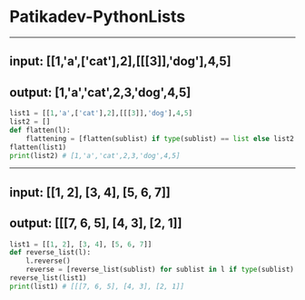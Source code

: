 # Patikadev-PythonLists

***

## input: [[1,'a',['cat'],2],[[[3]],'dog'],4,5]
## output: [1,'a','cat',2,3,'dog',4,5]

```python
list1 = [[1,'a',['cat'],2],[[[3]],'dog'],4,5]
list2 = []
def flatten(l):
    flattening = [flatten(sublist) if type(sublist) == list else list2.append(sublist) for sublist in l]
flatten(list1)
print(list2) # [1,'a','cat',2,3,'dog',4,5]
```

***

## input: [[1, 2], [3, 4], [5, 6, 7]]
## output: [[[7, 6, 5], [4, 3], [2, 1]]

```python
list1 = [[1, 2], [3, 4], [5, 6, 7]]
def reverse_list(l):
    l.reverse()
    reverse = [reverse_list(sublist) for sublist in l if type(sublist) == list]
reverse_list(list1)
print(list1) # [[[7, 6, 5], [4, 3], [2, 1]]
```
